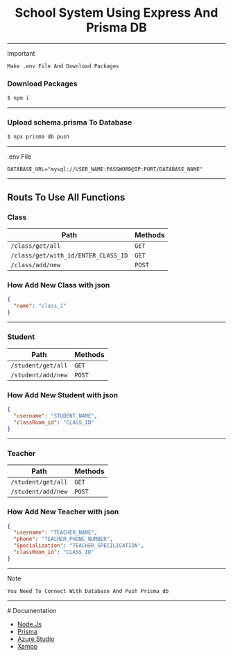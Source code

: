 <h1 style="text-align:center">School System Using Express And Prisma DB</h1>
<hr>

> [!IMPORTANT]  
> `Make .env File And Download Packages`

<h3>Download Packages</h3>

```cmd
$ npm i
```

<hr>

<h3>Upload schema.prisma To Database</h3>

```cmd
$ npx prisma db push
```

<hr>

.env File

```env
DATABASE_URL="mysql://USER_NAME:PASSWORD@IP:PORT/DATABASE_NAME"
```

<hr>

<h2>Routs To Use All Functions</h2>

<h3>Class</h3>

| Path                                | Methods |
| ----------------------------------- | ------- |
| `/class/get/all`                    | `GET`   |
| `/class/get/with_id/ENTER_CLASS_ID` | `GET`   |
| `/class/add/new`                    | `POST`  |

<h3>How Add New Class with json</h3>

```json
{
  "name": "class_1"
}
```

<hr>

<h3>Student</h3>

| Path               | Methods |
| ------------------ | ------- |
| `/student/get/all` | `GET`   |
| `/student/add/new` | `POST`  |

<h3>How Add New Student with json</h3>

```json
{
  "username": "STUDENT_NAME",
  "classRoom_id": "CLASS_ID"
}
```

<hr>

<h3>Teacher</h3>

| Path               | Methods |
| ------------------ | ------- |
| `/student/get/all` | `GET`   |
| `/student/add/new` | `POST`  |

<h3>How Add New Teacher with json</h3>

```json
{
  "username": "TEACHER_NAME",
  "phone": "TEACHER_PHONE_NUMBER",
  "Specialization": "TEACHER_SPECILICATION",
  "classRoom_id": "CLASS_ID"
}
```

<hr>

> [!NOTE]  
> `You Need To Connect With Database And Push Prisma db`

<hr>
# Documentation

- [Node.Js](nodejs.org)
- [Prisma](https://www.prisma.io/)
- [Azure Studio](https://learn.microsoft.com/en-us/azure-data-studio/download-azure-data-studio?view=sql-server-ver16&tabs=win-install%2Cwin-user-install%2Credhat-install%2Cwindows-uninstall%2Credhat-uninstall)
- [Xampp](https://www.apachefriends.org/download.html)
